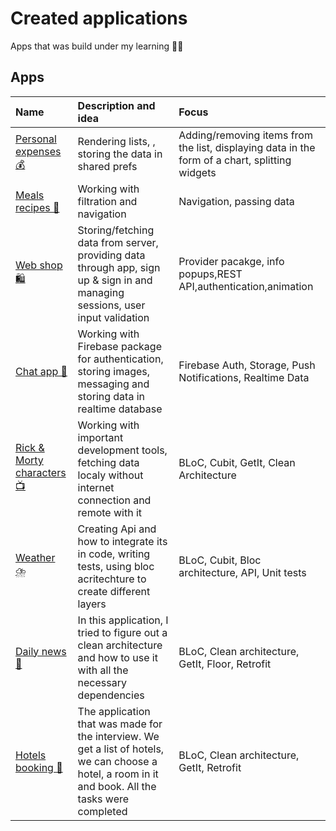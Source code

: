 # Сreated applications

Apps that was build under my learning 👨‍💻

## Apps

| Name | Description and idea | Focus |
| :----- | :--------- | :------ |
| [Personal expenses 💰](https://github.com/hardioi/apps-for-learning/tree/develop/personal_expenses%C2%A0) | Rendering lists, , storing the data in shared prefs | Adding/removing items from the list, displaying data in the form of a chart, splitting widgets | Responsive & adaptive UI, first touch to business logic, core widgets|
| [Meals recipes 🍔](https://github.com/hardioi/apps-for-learning/tree/develop/meals_recipes) | Working with filtration and navigation | Navigation, passing data|
| [Web shop 🛍️](https://github.com/hardioi/apps-for-learning/tree/develop/web_shop) | Storing/fetching data from server, providing data through app, sign up & sign in and managing sessions, user input validation | Provider pacakge, info popups,REST API,authentication,animation|
| [Chat app 💬](https://github.com/hardioi/apps-for-learning/tree/develop/chat_app) | Working with Firebase package for authentication, storing images, messaging and storing data in realtime database | Firebase Auth, Storage, Push Notifications, Realtime Data |
| [Rick & Morty characters 📺](https://github.com/hardioi/apps-for-learning/tree/develop/rick_and_morty_characters) | Working with important development tools, fetching data localy without internet connection and remote with it | BLoC, Cubit, GetIt, Clean Architecture |
| [Weather ⛈️](https://github.com/hardioi/apps-for-learning/tree/develop/weather) | Creating Api and how to integrate its in code,  writing tests, using bloc acritechture to create different layers | BLoC, Cubit, Bloc architecture, API, Unit tests |
| [Daily news 📰](https://github.com/hardi0i/apps-while-learning/tree/main/clean_architecture_exmpl) | In this application, I tried to figure out a clean architecture and how to use it with all the necessary dependencies | BLoC, Clean architecture, GetIt, Floor, Retrofit |
| [Hotels booking 🏨](https://github.com/hardi0i/apps-while-learning/tree/main/hotel_training_app) | The application that was made for the interview. We get a list of hotels, we can choose a hotel, a room in it and book. All the tasks were completed | BLoC, Clean architecture, GetIt, Retrofit |
